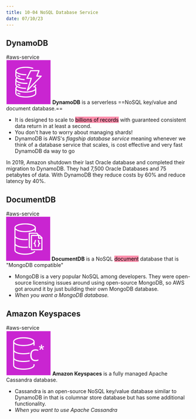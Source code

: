 ```yaml
---
title: 10-04 NoSQL Database Service
date: 07/10/23
---
```


## DynamoDB

\#aws-service   
![35](images/icons/DynamoDB_Icon.png)  **DynamoDB** is a serverless ==NoSQL key/value and document database.== 

* It is designed to scale to <mark style="background: #FF5582A6;">billions of records</mark> with guaranteed consistent data return in at least a second. 
* You don't have to worry about managing shards!
* DynamoDB is AWS's *flagship database service* meaning whenever we think of a database service that scales, is cost effective and very fast DynamoDB da way to go

In 2019, Amazon shutdown their last Oracle database and completed their migration to DynamoDB. They had 7,500 Oracle Databases and 75 petabytes of data. With DynamoDB they reduce costs by 60% and reduce latency by 40%.

## DocumentDB

\#aws-service   
![35](images/icons/DocumentDB_Icon.png) **DocumentDB** is a NoSQL <mark style="background: #FF5582A6;">document</mark> database that is "MongoDB compatible"

* MongoDB is a very popular NoSQL among developers. They were open-source licensing issues around using open-source MongoDB, so AWS got around it by just building their own MongoDB database.
* *When you want a MongoDB database.*

## Amazon Keyspaces

\#aws-service   
![35](images/icons/Keyspaces_Icon.png) **Amazon Keyspaces** is a fully managed Apache Cassandra database. 

* Cassandra is an open-source NoSQL key/value database similar to DynamoDB in that is columnar store database but has some additional functionality.
* *When you want to use Apache Cassandra*
